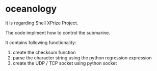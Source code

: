 # oceanology

It is regarding Shell XPrize Project.

The code implment how to control the submarine.

It contains following functionality:
1. create the checksum function
2. parse the character string using the python regression expression
3. create the UDP / TCP socket using python socket
